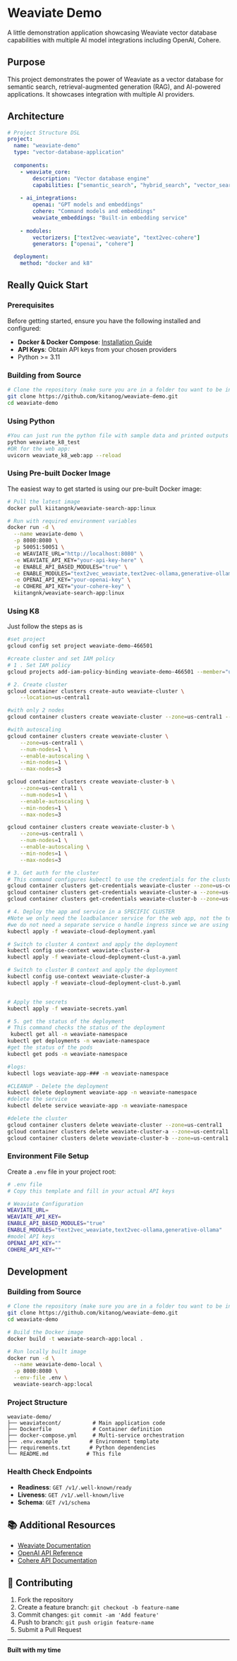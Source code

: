 # Weaviate Demo

A little demonstration application showcasing Weaviate vector database capabilities with multiple AI model integrations including OpenAI, Cohere.

## Purpose

This project demonstrates the power of Weaviate as a vector database for semantic search, retrieval-augmented generation (RAG), and AI-powered applications. It showcases integration with multiple AI providers.

## Architecture

```yaml
# Project Structure DSL
project:
  name: "weaviate-demo"
  type: "vector-database-application"
  
  components:
    - weaviate_core:
        description: "Vector database engine"
        capabilities: ["semantic_search", "hybrid_search", "vector_search", "vector_storage"]
    
    - ai_integrations:
        openai: "GPT models and embeddings"
        cohere: "Command models and embeddings" 
        weaviate_embeddings: "Built-in embedding service"
    
    - modules:
        vectorizers: ["text2vec-weaviate", "text2vec-cohere"]
        generators: ["openai", "cohere"]

  deployment:
    method: "docker and k8"
```

## Really Quick Start

### Prerequisites

Before getting started, ensure you have the following installed and configured:

- **Docker & Docker Compose**: [Installation Guide](https://docs.docker.com/get-docker/)
- **API Keys**: Obtain API keys from your chosen providers
- Python >= 3.11

### Building from Source

```bash
# Clone the repository (make sure you are in a folder tou want to be in - I make this mistake a lot)
git clone https://github.com/kitanog/weaviate-demo.git
cd weaviate-demo
```

### Using Python
```bash
#You can just run the python file with sample data and printed outputs
python weaviate_k8_test
#OR for the web app:
uvicorn weaviate_k8_web:app --reload

```

### Using Pre-built Docker Image

The easiest way to get started is using our pre-built Docker image:

```bash
# Pull the latest image
docker pull kiitangnk/weaviate-search-app:linux

# Run with required environment variables
docker run -d \
  --name weaviate-demo \
  -p 8080:8080 \
  -p 50051:50051 \
  -e WEAVIATE_URL="http://localhost:8080" \
  -e WEAVIATE_API_KEY="your-api-key-here" \
  -e ENABLE_API_BASED_MODULES="true" \
  -e ENABLE_MODULES="text2vec_weaviate,text2vec-ollama,generative-ollama" \
  -e OPENAI_API_KEY="your-openai-key" \
  -e COHERE_API_KEY="your-cohere-key" \
  kiitangnk/weaviate-search-app:linux
```

### Using K8
Just follow the steps as is
```bash
#set project
gcloud config set project weaviate-demo-466501

#create cluster and set IAM policy
# 1 . Set IAM policy
gcloud projects add-iam-policy-binding weaviate-demo-466501 --member="user:kittsgnk@gmail.com" --role=roles/container.admin

# 2. Create cluster
gcloud container clusters create-auto weaviate-cluster \
    --location=us-central1

#with only 2 nodes
gcloud container clusters create weaviate-cluster --zone=us-central1 --num-nodes=2

#with autoscaling
gcloud container clusters create weaviate-cluster \
    --zone=us-central1 \
    --num-nodes=1 \
    --enable-autoscaling \
    --min-nodes=1 \
    --max-nodes=3

gcloud container clusters create weaviate-cluster-b \
    --zone=us-central1 \
    --num-nodes=1 \
    --enable-autoscaling \
    --min-nodes=1 \
    --max-nodes=3

gcloud container clusters create weaviate-cluster-b \
    --zone=us-central1 \
    --num-nodes=1 \
    --enable-autoscaling \
    --min-nodes=1 \
    --max-nodes=3

# 3. Get auth for the cluster
# This command configures kubectl to use the credentials for the cluster
gcloud container clusters get-credentials weaviate-cluster --zone=us-central1
gcloud container clusters get-credentials weaviate-cluster-a --zone=us-central1
gcloud container clusters get-credentials weaviate-cluster-b --zone=us-central1

# 4. Deploy the app and service in a SPECIFIC CLUSTER
#Note we only need the loadbalancer service for the web app, not the test script
#we do not need a separate service o handle ingress since we are using weaviate cloud client via python
kubectl apply -f weaviate-cloud-deployment.yaml

# Switch to cluster A context and apply the deployment
kubectl config use-context weaviate-cluster-a
kubectl apply -f weaviate-cloud-deployment-clust-a.yaml

# Switch to cluster B context and apply the deployment
kubectl config use-context weaviate-cluster-a
kubectl apply -f weaviate-cloud-deployment-clust-b.yaml


# Apply the secrets
kubectl apply -f weaviate-secrets.yaml

# 5. get the status of the deployment
# This command checks the status of the deployment
 kubectl get all -n weaviate-namespace
kubectl get deployments -n weaviate-namespace
#get the status of the pods
kubectl get pods -n weaviate-namespace

#logs:
kubectl logs weaviate-app-### -n weaviate-namespace

#CLEANUP - Delete the deployment
kubectl delete deployment weaviate-app -n weaviate-namespace
#delete the service
kubectl delete service weaviate-app -n weaviate-namespace

#delete the cluster
gcloud container clusters delete weaviate-cluster --zone=us-central1
gcloud container clusters delete weaviate-cluster-a --zone=us-central1
gcloud container clusters delete weaviate-cluster-b --zone=us-central1
```

### Environment File Setup

Create a `.env` file in your project root:

```bash
# .env file
# Copy this template and fill in your actual API keys

# Weaviate Configuration
WEAVIATE_URL=
WEAVIATE_API_KEY=
ENABLE_API_BASED_MODULES="true"
ENABLE_MODULES="text2vec_weaviate,text2vec-ollama,generative-ollama"
#model API keys
OPENAI_API_KEY=""
COHERE_API_KEY=""

```


## Development

### Building from Source

```bash
# Clone the repository (make sure you are in a folder tou want to be in - I make this mistake a lot)
git clone https://github.com/kitanog/weaviate-demo.git
cd weaviate-demo

# Build the Docker image
docker build -t weaviate-search-app:local .

# Run locally built image
docker run -d \
  --name weaviate-demo-local \
  -p 8080:8080 \
  --env-file .env \
  weaviate-search-app:local
```

### Project Structure

```
weaviate-demo/
├── weaviatecont/          # Main application code
├── Dockerfile             # Container definition
├── docker-compose.yml     # Multi-service orchestration
├── .env.example          # Environment template
├── requirements.txt      # Python dependencies
└── README.md            # This file
```

### Health Check Endpoints

- **Readiness**: `GET /v1/.well-known/ready`
- **Liveness**: `GET /v1/.well-known/live`
- **Schema**: `GET /v1/schema`

## 📚 Additional Resources

- [Weaviate Documentation](https://weaviate.io/developers/weaviate)
- [OpenAI API Reference](https://platform.openai.com/docs/api-reference)
- [Cohere API Documentation](https://docs.cohere.com/)

## 🤝 Contributing

1. Fork the repository
2. Create a feature branch: `git checkout -b feature-name`
3. Commit changes: `git commit -am 'Add feature'`
4. Push to branch: `git push origin feature-name`
5. Submit a Pull Request


---

**Built with my time**